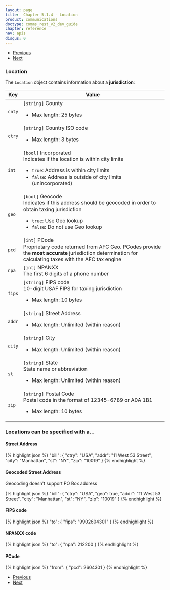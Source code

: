 ```yaml
---
layout: page
title:  Chapter 5.1.4 - Location
product: communications
doctype: comms_rest_v2_dev_guide
chapter: reference
nav: apis
disqus: 0
---
```


<ul class="pager">
  <li class="previous"><a href="/communications/dev-guide_rest_v2/reference/invoice/"><i class="glyphicon glyphicon-chevron-left"></i>Previous</a></li>
  <li class="next"><a href="/communications/dev-guide_rest_v2/reference/line-item/">Next<i class="glyphicon glyphicon-chevron-right"></i></a></li>
</ul>

<h3>Location</h3>

The <code>Location</code> object contains information about a <b>jurisdiction</b>:

<div class="mobile-table">
  <table class="styled-table">
    <thead>
      <tr>
        <th>Key</th>
        <th>Value</th>
      </tr>
    </thead>
    <tbody>
        <tr>
            <td><code>cnty</code></td>
            <td><code>[string]</code> County 
            <ul class="dev-guide-list">
              <li>Max length: 25 bytes</li>
            </ul>
            </td>
        </tr>
        <tr>
            <td><code>ctry</code></td>
            <td><code>[string]</code> Country ISO code 
            <ul class="dev-guide-list">
              <li>Max length: 3 bytes</li>
            </ul>
            </td>
        </tr>
        <tr>
            <td><code>int</code></td>
            <td><code>[bool]</code> Incorporated
                <br/>
                Indicates if the location is within city limits
                <ul class="dev-guide-list">
                    <li><code>true</code>: Address is within city limits</li>
                    <li><code>false</code>: Address is outside of city limits (unincorporated)</li>
                </ul>
            </td>
        </tr>
        <tr>
            <td><code>geo</code></td>
            <td><code>[bool]</code> Geocode
                <br/>
                Indicates if this address should be geocoded in order to obtain taxing jurisdiction
                <ul class="dev-guide-list">
                    <li><code>true</code>: Use Geo lookup</li>
                    <li><code>false</code>: Do not use Geo lookup</li>
                </ul>
            </td>
        </tr>
        <tr>
            <td><code>pcd</code></td>
            <td><code>[int]</code> PCode
                <br>
                Proprietary code returned from AFC Geo.  PCodes provide the <b>most accurate</b> jurisdiction determination for calculating taxes with the AFC tax engine
            </td>
        </tr>
        <tr>
            <td><code>npa</code></td>
            <td><code>[int]</code> NPANXX 
                <br/>
                The first 6 digits of a phone number
            </td>
        </tr>
        <tr>
            <td><code>fips</code></td>
            <td><code>[string]</code> FIPS code
            <br/>
            10-digit USAF FIPS for taxing jurisdiction 
            <ul class="dev-guide-list">
              <li>Max length: 10 bytes</li>
            </ul>
            </td>
        </tr>
        <tr>
            <td><code>addr</code></td>
            <td><code>[string]</code> Street Address 
            <ul class="dev-guide-list">
              <li>Max length: Unlimited (within reason)</li>
            </ul>
            </td>
        </tr>
        <tr>
            <td><code>city</code></td>
            <td><code>[string]</code> City
            <ul class="dev-guide-list">
              <li>Max length: Unlimited (within reason)</li>
            </ul>
            </td>
        </tr>
        <tr>
            <td><code>st</code></td>
            <td><code>[string]</code> State
            <br/>
            State name or abbreviation
            <ul class="dev-guide-list">
              <li>Max length: Unlimited (within reason)</li>
            </ul>
            </td>
        </tr>
        <tr>
            <td><code>zip</code></td>
            <td><code>[string]</code> Postal Code
            <br/>
            Postal code in the format of 12345-6789 or A0A 1B1 
            <ul class="dev-guide-list">
              <li>Max length: 10 bytes</li>
            </ul>
            </td>
        </tr>
    </tbody>
  </table>
</div>
<h3>Locations can be specified with a...</h3>

<h4>Street Address</h4>
{% highlight json %}
"bill": {
  "ctry": "USA",
  "addr": "11 West 53 Street",
  "city": "Manhattan",
  "st": "NY",
  "zip": "10019"
}
{% endhighlight %}

<h4>Geocoded Street Address</h4>
Geocoding doesn't support PO Box address

{% highlight json %}
"bill": {
  "ctry": "USA",
  "geo": true,
  "addr": "11 West 53 Street",
  "city": "Manhattan",
  "st": "NY",
  "zip": "10019"
}
{% endhighlight %}

<h4>FIPS code</h4>
{% highlight json %}
"to": {
  "fips": "9902604301"
}
{% endhighlight %}

<h4>NPANXX code</h4>
{% highlight json %}
"to": {
  "npa": 212200
}
{% endhighlight %}

<h4>PCode</h4>
{% highlight json %}
"from": {
  "pcd": 2604301
}
{% endhighlight %}

<ul class="pager">
  <li class="previous"><a href="/communications/dev-guide_rest_v2/reference/invoice/"><i class="glyphicon glyphicon-chevron-left"></i>Previous</a></li>
  <li class="next"><a href="/communications/dev-guide_rest_v2/reference/line-item/">Next<i class="glyphicon glyphicon-chevron-right"></i></a></li>
</ul>
